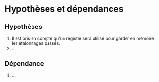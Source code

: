 # Hypothèses et dépendances

## Hypothèses

1. Il est pris en compte qu'un registre sera utilisé pour garder en mémoire les étalonnages passés.
2. ...

## Dépendance

1. ...
